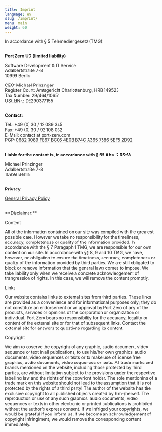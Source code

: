 ```yaml
---
title: Imprint
language: en
slug: /imprint/
menu: main
weight: 60
---
```


In accordance with § 5 Telemediengesetz (TMG):<br /><br />


**Port Zero UG (limited liability)**

Software Development & IT Service<br />
Adalbertstraße 7-8<br />
10999 Berlin<br />

CEO: Michael Prinzinger<br />
Register Court: Amtsgericht Charlottenburg, HRB 149523<br />
Tax Number: 29/464/10651<br />
USt.IdNr.: DE290377155<br /><br />

**Contact:**

Tel.: +49 (0) 30 / 12 089 345<br />
Fax: +49 (0) 30 / 92 108 032<br />
E-Mail: contact at port-zero.com<br />
PGP: [0682 3089 FB67 BC06 4E0B B74C A365 7586 5EF5 2D92](/pubkey.asc)
<br /><br />

**Liable for the content is, in accordance with § 55 Abs. 2 RStV:**

Michael Prinzinger<br />
Adalbertstraße 7-8<br />
10999 Berlin<br /><br />

**Privacy**

[General Privacy Policy](/privacypolicy/)

<br />
**Disclaimer:**

Content

All of the information contained on our site was compiled with the greatest possible care.
However we take no responsibility for the timeliness, accuracy, completeness or quality of the information provided.
In accordance with the § 7 Paragaph 1 TMG, we are responsible for our own content on our site.
In accordance with §§ 8, 9 and 10 TMG, we have, however, no obligation to ensure the timeliness, accuracy, completeness or quality of the information provided by third parties.
We are still obligated to block or remove information that the general laws comes to impose.
We take liability only when we receive a concrete acknowledgement of trangression of rights.
In this case, we will remove the content promptly.

Links

Our website contains links to external sites from third parties.
These links are provided as a convenience and for informational purposes only; they do not constitute an endorsement or an approval by Port Zero of any of the products, services or opinions of the corporation or organization or individual.
Port Zero bears no responsibility for the accuracy, legality or content of the external site or for that of subsequent links.
Contact the external site for answers to questions regarding its content.

Copyright

We aim to observe the copyright of any graphic, audio document, video sequence or text in all publications, to use his/her own graphics, audio documents, video sequences or texts or to make use of license free graphics, audio documents, video sequences or texts.
All trade marks and brands mentioned on the website, including those protected by third parties, are without limitation subject to the provisions under the respective labelling law and the rights of the copyright holder.
The sole mentioning of a trade mark on this website should not lead to the assumption that it is not protected by the rights of a third party!
The author of the website has the exclusive copyright to all published objects created by him-/herself.
The reproduction or use of any such graphics, audio documents, video sequences or texts in other electronic or printed publications is prohibited without the author's express consent.
If we infriged your copyrights, we would be grateful if you inform us.
If we become an acknowledgement of copyright infringiment, we would remove the corresponding content immediately.
